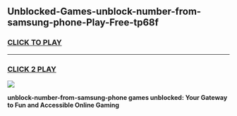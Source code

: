 
## Unblocked-Games-unblock-number-from-samsung-phone-Play-Free-tp68f
<h3>
<a href="https://premium76.site?title=unblock-number-from-samsung-phone&ref=21A">CLICK TO PLAY</a></h3>
<hr>

<h3>
<a href="https://premium76.site?title=unblock-number-from-samsung-phone&ref=21A">CLICK 2 PLAY</a>
  
</h3>

<a href="https://premium76.site?title=unblock-number-from-samsung-phone&ref=21A"><img src="https://clearcache.store/games.png"></a>


**unblock-number-from-samsung-phone games unblocked: Your Gateway to Fun and Accessible Online Gaming**

